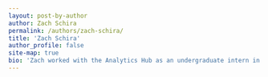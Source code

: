 ```yaml
---
layout: post-by-author
author: Zach Schira
permalink: /authors/zach-schira/
title: 'Zach Schira'
author_profile: false
site-map: true
bio: 'Zach worked with the Analytics Hub as an undergraduate intern in 2016 and 2017 while pursuing his degree in aerospace engineering.'
---
```

